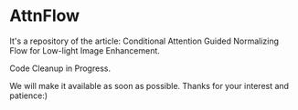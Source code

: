 # AttnFlow
It's a repository of the article: Conditional Attention Guided Normalizing Flow for Low-light Image Enhancement.

Code Cleanup in Progress. 

We will make it available as soon as possible. Thanks for your interest and patience:)

